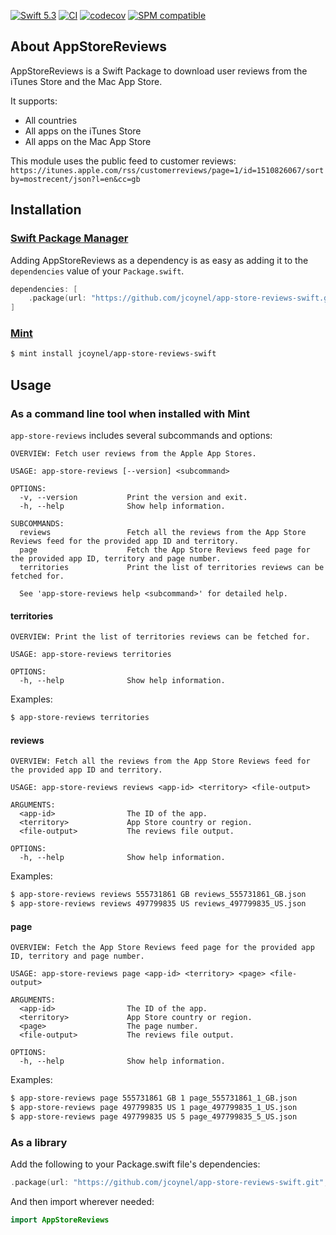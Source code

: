 [![Swift 5.3](https://img.shields.io/badge/Swift-5.3-orange.svg?style=flat)](https://swift.org)
[![CI](https://github.com/jcoynel/app-store-reviews-swift/workflows/CI/badge.svg)](https://github.com/jcoynel/app-store-reviews-swift/actions)
[![codecov](https://codecov.io/gh/jcoynel/app-store-reviews-swift/branch/main/graph/badge.svg?token=VT4I7ZSZWH)](https://codecov.io/gh/jcoynel/app-store-reviews-swift)
[![SPM compatible](https://img.shields.io/badge/SPM-compatible-4BC51D.svg?style=flat)](https://swift.org/package-manager/)

## About AppStoreReviews

AppStoreReviews is a Swift Package to download user reviews from the iTunes Store and the Mac App Store.

It supports:

* All countries
* All apps on the iTunes Store
* All apps on the Mac App Store

This module uses the public feed to customer reviews: `https://itunes.apple.com/rss/customerreviews/page=1/id=1510826067/sortby=mostrecent/json?l=en&cc=gb`

## Installation

### [Swift Package Manager](https://swift.org/package-manager/)

Adding AppStoreReviews as a dependency is as easy as adding it to the `dependencies` value of your `Package.swift`.

```swift
dependencies: [
    .package(url: "https://github.com/jcoynel/app-store-reviews-swift.git", .upToNextMajor(from: "1.0.0")),
]
```

### [Mint](https://github.com/yonaskolb/mint)

```sh
$ mint install jcoynel/app-store-reviews-swift
```

## Usage

### As a command line tool when installed with Mint

`app-store-reviews` includes several subcommands and options:

```
OVERVIEW: Fetch user reviews from the Apple App Stores.

USAGE: app-store-reviews [--version] <subcommand>

OPTIONS:
  -v, --version           Print the version and exit. 
  -h, --help              Show help information.

SUBCOMMANDS:
  reviews                 Fetch all the reviews from the App Store Reviews feed for the provided app ID and territory.
  page                    Fetch the App Store Reviews feed page for the provided app ID, territory and page number.
  territories             Print the list of territories reviews can be fetched for.

  See 'app-store-reviews help <subcommand>' for detailed help.
```

#### territories

```
OVERVIEW: Print the list of territories reviews can be fetched for.

USAGE: app-store-reviews territories

OPTIONS:
  -h, --help              Show help information.
```

Examples:

```sh
$ app-store-reviews territories
```

#### reviews

```
OVERVIEW: Fetch all the reviews from the App Store Reviews feed for the provided app ID and territory.

USAGE: app-store-reviews reviews <app-id> <territory> <file-output>

ARGUMENTS:
  <app-id>                The ID of the app. 
  <territory>             App Store country or region. 
  <file-output>           The reviews file output. 

OPTIONS:
  -h, --help              Show help information.
```

Examples:

```sh
$ app-store-reviews reviews 555731861 GB reviews_555731861_GB.json
$ app-store-reviews reviews 497799835 US reviews_497799835_US.json
```

#### page

```
OVERVIEW: Fetch the App Store Reviews feed page for the provided app ID, territory and page number.

USAGE: app-store-reviews page <app-id> <territory> <page> <file-output>

ARGUMENTS:
  <app-id>                The ID of the app. 
  <territory>             App Store country or region. 
  <page>                  The page number. 
  <file-output>           The reviews file output. 

OPTIONS:
  -h, --help              Show help information.
```

Examples:

```sh
$ app-store-reviews page 555731861 GB 1 page_555731861_1_GB.json
$ app-store-reviews page 497799835 US 1 page_497799835_1_US.json
$ app-store-reviews page 497799835 US 5 page_497799835_5_US.json
```

### As a library

Add the following to your Package.swift file's dependencies:

```swift
.package(url: "https://github.com/jcoynel/app-store-reviews-swift.git", .upToNextMajor(from: "1.0.0")),
```

And then import wherever needed:

```swift
import AppStoreReviews
```